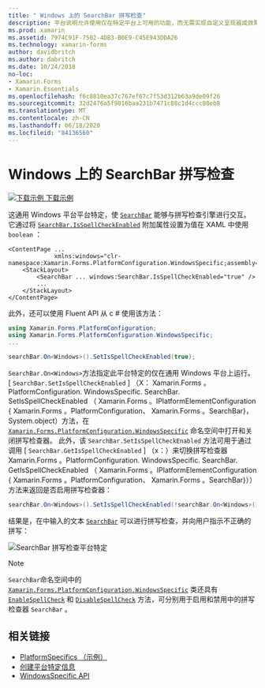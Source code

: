 ```yaml
---
title: " Windows 上的 SearchBar 拼写检查"
description: 平台说明允许使用仅在特定平台上可用的功能，而无需实现自定义呈现器或效果。 本文介绍如何使用特定于 Windows 平台的，使 SearchBar 能够与拼写检查引擎进行交互。
ms.prod: xamarin
ms.assetid: 7974C91F-7502-4DB3-B0E9-C45E943DDA26
ms.technology: xamarin-forms
author: davidbritch
ms.author: dabritch
ms.date: 10/24/2018
no-loc:
- Xamarin.Forms
- Xamarin.Essentials
ms.openlocfilehash: f6c8810ea37c767ef67c7f53d312b63a9de09f26
ms.sourcegitcommit: 32d2476a5f9016baa231b7471c88c1d4ccc08eb8
ms.translationtype: MT
ms.contentlocale: zh-CN
ms.lasthandoff: 06/18/2020
ms.locfileid: "84136560"
---
```

# <a name="searchbar-spell-check-on-windows"></a>Windows 上的 SearchBar 拼写检查

[![下载示例](~/media/shared/download.png) 下载示例](https://docs.microsoft.com/samples/xamarin/xamarin-forms-samples/userinterface-platformspecifics)

这通用 Windows 平台平台特定，使 [`SearchBar`](xref:Xamarin.Forms.SearchBar) 能够与拼写检查引擎进行交互。 它通过将 [`SearchBar.IsSpellCheckEnabled`](xref:Xamarin.Forms.PlatformConfiguration.WindowsSpecific.SearchBar.IsSpellCheckEnabledProperty) 附加属性设置为值在 XAML 中使用 `boolean` ：

```xaml
<ContentPage ...
             xmlns:windows="clr-namespace:Xamarin.Forms.PlatformConfiguration.WindowsSpecific;assembly=Xamarin.Forms.Core">
    <StackLayout>
        <SearchBar ... windows:SearchBar.IsSpellCheckEnabled="true" />
        ...
    </StackLayout>
</ContentPage>
```

此外，还可以使用 Fluent API 从 c # 使用该方法：

```csharp
using Xamarin.Forms.PlatformConfiguration;
using Xamarin.Forms.PlatformConfiguration.WindowsSpecific;
...

searchBar.On<Windows>().SetIsSpellCheckEnabled(true);
```

`SearchBar.On<Windows>`方法指定此平台特定的仅在通用 Windows 平台上运行。 [ `SearchBar.SetIsSpellCheckEnabled` ] （X： Xamarin.Forms 。PlatformConfiguration. WindowsSpecific. SearchBar. SetIsSpellCheckEnabled （ Xamarin.Forms 。IPlatformElementConfiguration { Xamarin.Forms 。PlatformConfiguration、 Xamarin.Forms 。SearchBar}，System.object）方法，在 [`Xamarin.Forms.PlatformConfiguration.WindowsSpecific`](xref:Xamarin.Forms.PlatformConfiguration.WindowsSpecific) 命名空间中打开和关闭拼写检查器。 此外，该 `SearchBar.SetIsSpellCheckEnabled` 方法可用于通过调用 [ `SearchBar.GetIsSpellCheckEnabled` ] （x：）来切换拼写检查器 Xamarin.Forms 。PlatformConfiguration. WindowsSpecific. SearchBar. GetIsSpellCheckEnabled （ Xamarin.Forms 。IPlatformElementConfiguration { Xamarin.Forms 。PlatformConfiguration、 Xamarin.Forms 。SearchBar}））方法来返回是否启用拼写检查器：

```csharp
searchBar.On<Windows>().SetIsSpellCheckEnabled(!searchBar.On<Windows>().GetIsSpellCheckEnabled());
```

结果是，在中输入的文本 [`SearchBar`](xref:Xamarin.Forms.SearchBar) 可以进行拼写检查，并向用户指示不正确的拼写：

![SearchBar 拼写检查平台特定](searchbar-spell-check-images/searchbar-spellcheck.png "SearchBar 拼写检查平台特定")

> [!NOTE]
> `SearchBar`命名空间中的 [`Xamarin.Forms.PlatformConfiguration.WindowsSpecific`](xref:Xamarin.Forms.PlatformConfiguration.WindowsSpecific) 类还具有 [`EnableSpellCheck`](xref:Xamarin.Forms.PlatformConfiguration.WindowsSpecific.SearchBar.EnableSpellCheck*) 和 [`DisableSpellCheck`](xref:Xamarin.Forms.PlatformConfiguration.WindowsSpecific.SearchBar.DisableSpellCheck*) 方法，可分别用于启用和禁用中的拼写检查器 `SearchBar` 。

## <a name="related-links"></a>相关链接

- [PlatformSpecifics （示例）](https://docs.microsoft.com/samples/xamarin/xamarin-forms-samples/userinterface-platformspecifics)
- [创建平台特定信息](~/xamarin-forms/platform/platform-specifics/index.md#creating-platform-specifics)
- [WindowsSpecific API](xref:Xamarin.Forms.PlatformConfiguration.WindowsSpecific)
